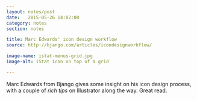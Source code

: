 ```yaml
---
layout: notes/post
date:   2015-05-26 14:02:00
category: notes
section: notes

title: Marc Edwards' icon design workflow
source: http://bjango.com/articles/icondesignworkflow/

image-name: istat-menus-grid.jpg
image-alt: iStat icon on top of a grid

---
```


Marc Edwards from Bjango gives some insight on his icon design process, with a couple of _rich tips_ on Illustrator along the way. Great read.
